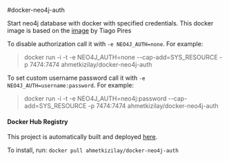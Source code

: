 #docker-neo4j-auth

Start neo4j database with docker with specified credentials. This docker image is based on the [image](https://registry.hub.docker.com/u/tpires/neo4j/dockerfile/) by Tiago Pires

To disable authorization call it with `-e NEO4J_AUTH=none`. For example:
> docker run -i -t -e NEO4J_AUTH=none --cap-add=SYS_RESOURCE -p 7474:7474 ahmetkizilay/docker-neo4j-auth

To set custom username password call it with `-e NEO4J_AUTH=username:password`. For example:
> docker run -i -t -e NEO4J_AUTH=neo4j:password --cap-add=SYS_RESOURCE -p 7474:7474 ahmetkizilay/docker-neo4j-auth

#### Docker Hub Registry
This project is automatically built and deployed [here](https://registry.hub.docker.com/u/ahmetkizilay/docker-neo4j-auth/).

To install, run:
`docker pull ahmetkizilay/docker-neo4j-auth`
